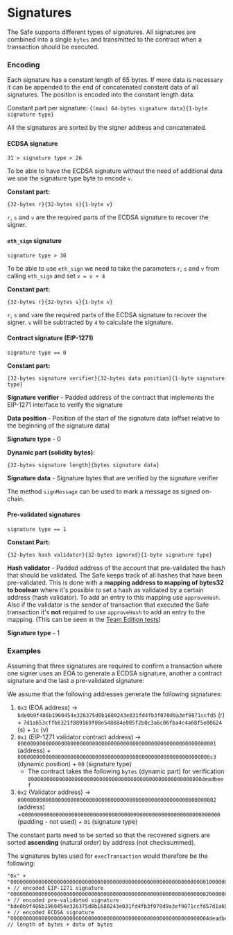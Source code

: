 # Signatures

The Safe supports different types of signatures. All signatures are combined into a single `bytes` and transmitted to the contract when a transaction should be executed.

### Encoding

Each signature has a constant length of 65 bytes. If more data is necessary it can be appended to the end of concatenated constant data of all signatures. The position is encoded into the constant length data.

Constant part per signature: `{(max) 64-bytes signature data}{1-byte signature type}`

All the signatures are sorted by the signer address and concatenated.

#### ECDSA signature

`31 > signature type > 26`

To be able to have the ECDSA signature without the need of additional data we use the signature type byte to encode `v`.

**Constant part:**

`{32-bytes r}{32-bytes s}{1-byte v}`

`r`, `s` and `v` are the required parts of the ECDSA signature to recover the signer.

#### `eth_sign` signature

`signature type > 30`

To be able to use `eth_sign` we need to take the parameters `r`, `s` and `v` from calling `eth_sign` and set `v = v + 4`

**Constant part:**

`{32-bytes r}{32-bytes s}{1-byte v}`

`r`, `s` and `v`are the required parts of the ECDSA signature to recover the signer. `v` will be subtracted by `4` to calculate the signature.

#### Contract signature (EIP-1271)

`signature type == 0`

**Constant part:**

`{32-bytes signature verifier}{32-bytes data position}{1-byte signature type}`

**Signature verifier** - Padded address of the contract that implements the EIP-1271 interface to verify the signature

**Data position** - Position of the start of the signature data (offset relative to the beginning of the signature data)

**Signature type** - 0

**Dynamic part (solidity bytes):**

`{32-bytes signature length}{bytes signature data}`

**Signature data** - Signature bytes that are verified by the signature verifier

The method `signMessage` can be used to mark a message as signed on-chain.

#### Pre-validated signatures

`signature type == 1`

**Constant Part:**

`{32-bytes hash validator}{32-bytes ignored}{1-byte signature type}`

**Hash validator** - Padded address of the account that pre-validated the hash that should be validated. The Safe keeps track of all hashes that have been pre-validated. This is done with a **mapping address to mapping of bytes32 to boolean** where it's possible to set a hash as validated by a certain address (hash validator). To add an entry to this mapping use `approveHash`. Also if the validator is the sender of transaction that executed the Safe transaction it's **not** required to use `approveHash` to add an entry to the mapping. (This can be seen in the [Team Edition tests](https://github.com/safe-global/safe-smart-account/blob/v1.0.0/test/gnosisSafeTeamEdition.js))

**Signature type** - 1

### Examples

Assuming that three signatures are required to confirm a transaction where one signer uses an EOA to generate a ECDSA signature, another a contract signature and the last a pre-validated signature:

We assume that the following addresses generate the following signatures:

1. `0x3` (EOA address) -> `bde0b9f486b1960454e326375d0b1680243e031fd4fb3f070d9a3ef9871ccfd5` (r) + `7d1a653cffb6321f889169f08e548684e005f2b0c3a6c06fba4c4a68f5e00624` (s) + `1c` (v)
2. `0x1` (EIP-1271 validator contract address) -> `0000000000000000000000000000000000000000000000000000000000000001` (address) + `00000000000000000000000000000000000000000000000000000000000000c3` (dynamic position) + `00` (signature type)
   * The contract takes the following `bytes` (dynamic part) for verification `00000000000000000000000000000000000000000000000000000000deadbeef`
3. `0x2` (Validator address) -> `0000000000000000000000000000000000000000000000000000000000000002` (address) +`0000000000000000000000000000000000000000000000000000000000000000` (padding - not used) + `01` (signature type)

The constant parts need to be sorted so that the recovered signers are sorted **ascending** (natural order) by address (not checksummed).

The signatures bytes used for `execTransaction` would therefore be the following:

```text
"0x" + 
"000000000000000000000000000000000000000000000000000000000000000100000000000000000000000000000000000000000000000000000000000000c300" + // encoded EIP-1271 signature
"0000000000000000000000000000000000000000000000000000000000000002000000000000000000000000000000000000000000000000000000000000000001" + // encoded pre-validated signature
"bde0b9f486b1960454e326375d0b1680243e031fd4fb3f070d9a3ef9871ccfd57d1a653cffb6321f889169f08e548684e005f2b0c3a6c06fba4c4a68f5e006241c" + // encoded ECDSA signature
"0000000000000000000000000000000000000000000000000000000000000004deadbeef"                                                             // length of bytes + data of bytes
```
